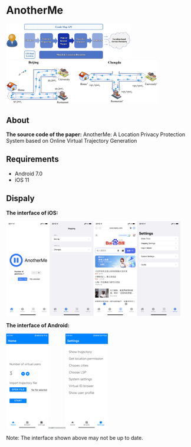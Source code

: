 # AnotherMe

<img src="Pictures/image-20220525163024165.png" style="zoom: 33%;" />

<img src="Pictures/image-20220525163214124.png" alt="image-20220525163214124" style="zoom: 40%;" />



## About

**The source code of the paper:** AnotherMe: A Location Privacy Protection System based on Online Virtual Trajectory Generation

## Requirements

* Android 7.0
* iOS 11



## Dispaly

**The interface of iOS:**

<img src="Pictures\IMG_3780.PNG" alt="IMG_3780" style="zoom:25%;" /><img src="Pictures/IMG_3781.PNG" alt="IMG_3781" style="zoom:25%;" /><img src="Pictures/IMG_3782.PNG" alt="IMG_3782" style="zoom:25%;" /><img src="Pictures/IMG_3783.PNG" alt="IMG_3783" style="zoom:25%;" />



**The interface of Android:**

<img src="Pictures\QQ图片20220525201956.png" alt="QQ图片20220525201956" style="zoom: 25%;" /><img src="D:\fzy\AnotherMe\Pictures\QQ图片20220525202010.png" alt="QQ图片20220525202010" style="zoom:25%;" /><img src="Pictures/QQ图片20220525202018.png" alt="QQ图片20220525202010" style="zoom: 25%;" />



Note: The interface shown above may not be up to date.







